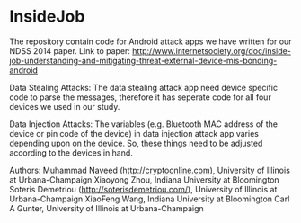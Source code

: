 InsideJob
=========

The repository contain code for Android attack apps we have written for our NDSS 2014 paper.
Link to paper: http://www.internetsociety.org/doc/inside-job-understanding-and-mitigating-threat-external-device-mis-bonding-android

Data Stealing Attacks:
The data stealing attack app need device specific code to parse the messages, therefore it has seperate code for all four devices we used in our study.

Data Injection Attacks:
The variables (e.g. Bluetooth MAC address of the device or pin code of the device) in data injection attack app varies depending upon on the device. So, these things need to be adjusted according to the devices in hand.

Authors:
Muhammad Naveed (http://cryptoonline.com), University of Illinois at Urbana-Champaign
Xiaoyong Zhou, Indiana University at Bloomington
Soteris Demetriou (http://soterisdemetriou.com/), University of Illinois at Urbana-Champaign
XiaoFeng Wang, Indiana University at Bloomington
Carl A Gunter, University of Illinois at Urbana-Champaign



